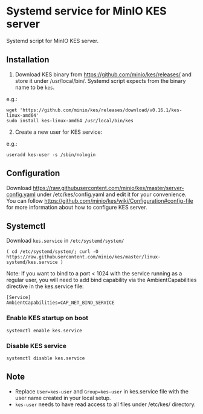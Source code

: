 # Systemd service for MinIO KES server

Systemd script for MinIO KES server.

## Installation

1. Download KES binary from https://github.com/minio/kes/releases/ and store it under /usr/local/bin/. Systemd script expects from the binary name to be `kes`.

e.g.:
```
wget 'https://github.com/minio/kes/releases/download/v0.16.1/kes-linux-amd64'
sudo install kes-linux-amd64 /usr/local/bin/kes
```

2. Create a new user for KES service:

e.g.:

```
useradd kes-user -s /sbin/nologin
```

## Configuration

Download https://raw.githubusercontent.com/minio/kes/master/server-config.yaml under /etc/kes/config.yaml and edit it for your convenience. You can follow https://github.com/minio/kes/wiki/Configuration#config-file for more information about how to configure KES server.
 
## Systemctl

Download `kes.service` in  `/etc/systemd/system/`
```
( cd /etc/systemd/system/; curl -O https://raw.githubusercontent.com/minio/kes/master/linux-systemd/kes.service )

```
Note: If you want to bind to a port < 1024 with the service running as a regular user, you will need to add bind capability via the AmbientCapabilities directive in the kes.service file:

```
[Service]
AmbientCapabilities=CAP_NET_BIND_SERVICE
```

### Enable KES startup on boot
```
systemctl enable kes.service
```

### Disable KES service
```
systemctl disable kes.service
```

## Note

- Replace ``User=kes-user`` and ``Group=kes-user`` in kes.service file with the user name created in your local setup.
- `kes-user` needs to have read access to all files under /etc/kes/ directory.
